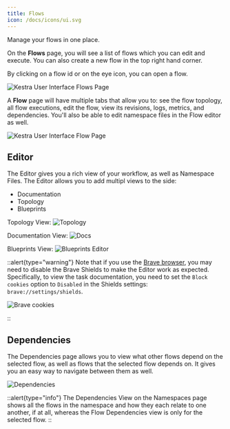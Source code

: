 ```yaml
---
title: Flows
icon: /docs/icons/ui.svg
---
```


Manage your flows in one place.

On the **Flows** page, you will see a list of flows which you can edit and execute. You can also create a new flow in the top right hand corner.

By clicking on a flow id or on the eye icon, you can open a flow.

![Kestra User Interface Flows Page](/docs/user-interface-guide/04-Flows.png)

A **Flow** page will have multiple tabs that allow you to: see the flow topology, all flow executions, edit the flow, view its revisions, logs, metrics, and dependencies. You'll also be able to edit namespace files in the Flow editor as well.

![Kestra User Interface Flow Page](/docs/user-interface-guide/05-Flows-Flow.png)

## Editor

The Editor gives you a rich view of your workflow, as well as Namespace Files. The Editor allows you to add multipl views to the side:
- Documentation 
- Topology
- Blueprints

Topology View:
![Topology](/docs/user-interface-guide/topology-editor.png)

Documentation View:
![Docs](/docs/user-interface-guide/docs-editor.png)

Blueprints View:
![Blueprints Editor](/docs/user-interface-guide/blueprints-editor.png)

::alert{type="warning"}
Note that if you use the [Brave browser](https://brave.com/), you may need to disable the Brave Shields to make the Editor work as expected. Specifically, to view the task documentation, you need to set the `Block cookies` option to `Disabled` in the Shields settings: `brave://settings/shields`.

![Brave cookies](/docs/ui/brave.png)

::

## Dependencies

The Dependencies page allows you to view what other flows depend on the selected flow, as well as flows that the selected flow depends on. It gives you an easy way to navigate between them as well. 

![Dependencies](/docs/user-interface-guide/dependencies.png)

::alert{type="info"}
The Dependencies View on the Namespaces page shows all the flows in the namespace and how they each relate to one another, if at all, whereas the Flow Dependencies view is only for the selected flow.
::